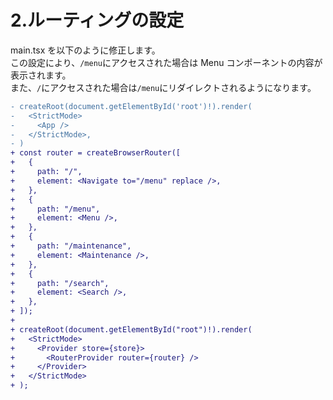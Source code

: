 # 2.ルーティングの設定

main.tsx を以下のように修正します。  
この設定により、`/menu`にアクセスされた場合は Menu コンポーネントの内容が表示されます。  
また、`/`にアクセスされた場合は`/menu`にリダイレクトされるようになります。

```diff
- createRoot(document.getElementById('root')!).render(
-   <StrictMode>
-     <App />
-   </StrictMode>,
- )
+ const router = createBrowserRouter([
+   {
+     path: "/",
+     element: <Navigate to="/menu" replace />,
+   },
+   {
+     path: "/menu",
+     element: <Menu />,
+   },
+   {
+     path: "/maintenance",
+     element: <Maintenance />,
+   },
+   {
+     path: "/search",
+     element: <Search />,
+   },
+ ]);
+
+ createRoot(document.getElementById("root")!).render(
+   <StrictMode>
+     <Provider store={store}>
+       <RouterProvider router={router} />
+     </Provider>
+   </StrictMode>
+ );
```
